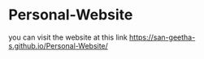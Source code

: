 # Personal-Website

 you can visit the website at this link https://san-geetha-s.github.io/Personal-Website/
